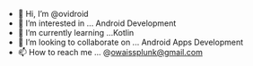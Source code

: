 - 👋 Hi, I’m @ovidroid
- 👀 I’m interested in ... Android Development
- 🌱 I’m currently learning ...Kotlin
- 💞️ I’m looking to collaborate on ... Android Apps Development
- 📫 How to reach me ... @owaissplunk@gmail.com

<!---
ovidroid/ovidroid is a ✨ special ✨ repository because its `README.md` (this file) appears on your GitHub profile.
You can click the Preview link to take a look at your changes.
--->
